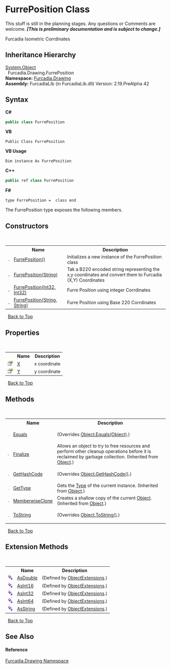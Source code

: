 # FurrePosition Class
This stuff is still in the planning stages. Any questions or Comments are welcome. _**\[This is preliminary documentation and is subject to change.\]**_

Furcadia Isometric Corrdinates


## Inheritance Hierarchy
<a href="http://msdn2.microsoft.com/en-us/library/e5kfa45b" target="_blank">System.Object</a><br />&nbsp;&nbsp;Furcadia.Drawing.FurrePosition<br />
**Namespace:**&nbsp;<a href="N_Furcadia_Drawing">Furcadia.Drawing</a><br />**Assembly:**&nbsp;FurcadiaLib (in FurcadiaLib.dll) Version: 2.19.PreAlpha 42

## Syntax

**C#**<br />
``` C#
public class FurrePosition
```

**VB**<br />
``` VB
Public Class FurrePosition
```

**VB Usage**<br />
``` VB Usage
Dim instance As FurrePosition
```

**C++**<br />
``` C++
public ref class FurrePosition
```

**F#**<br />
``` F#
type FurrePosition =  class end
```

The FurrePosition type exposes the following members.


## Constructors
&nbsp;<table><tr><th></th><th>Name</th><th>Description</th></tr><tr><td>![Public method](media/pubmethod.gif "Public method")</td><td><a href="M_Furcadia_Drawing_FurrePosition__ctor">FurrePosition()</a></td><td>
Initializes a new instance of the FurrePosition class</td></tr><tr><td>![Public method](media/pubmethod.gif "Public method")</td><td><a href="M_Furcadia_Drawing_FurrePosition__ctor_2">FurrePosition(String)</a></td><td>
Tak a B220 encoded string representing the x,y coordinates and convert them to Furcadia (X,Y) Coordinates</td></tr><tr><td>![Public method](media/pubmethod.gif "Public method")</td><td><a href="M_Furcadia_Drawing_FurrePosition__ctor_1">FurrePosition(Int32, Int32)</a></td><td>
Furre Position using integer Corrdinates</td></tr><tr><td>![Public method](media/pubmethod.gif "Public method")</td><td><a href="M_Furcadia_Drawing_FurrePosition__ctor_3">FurrePosition(String, String)</a></td><td>
Furre Position using Base 220 Corrdinates</td></tr></table>&nbsp;
<a href="#furreposition-class">Back to Top</a>

## Properties
&nbsp;<table><tr><th></th><th>Name</th><th>Description</th></tr><tr><td>![Public property](media/pubproperty.gif "Public property")</td><td><a href="P_Furcadia_Drawing_FurrePosition_X">X</a></td><td>
x coordinate</td></tr><tr><td>![Public property](media/pubproperty.gif "Public property")</td><td><a href="P_Furcadia_Drawing_FurrePosition_Y">Y</a></td><td>
y coordinate</td></tr></table>&nbsp;
<a href="#furreposition-class">Back to Top</a>

## Methods
&nbsp;<table><tr><th></th><th>Name</th><th>Description</th></tr><tr><td>![Public method](media/pubmethod.gif "Public method")</td><td><a href="M_Furcadia_Drawing_FurrePosition_Equals">Equals</a></td><td>

 (Overrides <a href="http://msdn2.microsoft.com/en-us/library/bsc2ak47" target="_blank">Object.Equals(Object)</a>.)</td></tr><tr><td>![Protected method](media/protmethod.gif "Protected method")</td><td><a href="http://msdn2.microsoft.com/en-us/library/4k87zsw7" target="_blank">Finalize</a></td><td>
Allows an object to try to free resources and perform other cleanup operations before it is reclaimed by garbage collection.
 (Inherited from <a href="http://msdn2.microsoft.com/en-us/library/e5kfa45b" target="_blank">Object</a>.)</td></tr><tr><td>![Public method](media/pubmethod.gif "Public method")</td><td><a href="M_Furcadia_Drawing_FurrePosition_GetHashCode">GetHashCode</a></td><td>

 (Overrides <a href="http://msdn2.microsoft.com/en-us/library/zdee4b3y" target="_blank">Object.GetHashCode()</a>.)</td></tr><tr><td>![Public method](media/pubmethod.gif "Public method")</td><td><a href="http://msdn2.microsoft.com/en-us/library/dfwy45w9" target="_blank">GetType</a></td><td>
Gets the <a href="http://msdn2.microsoft.com/en-us/library/42892f65" target="_blank">Type</a> of the current instance.
 (Inherited from <a href="http://msdn2.microsoft.com/en-us/library/e5kfa45b" target="_blank">Object</a>.)</td></tr><tr><td>![Protected method](media/protmethod.gif "Protected method")</td><td><a href="http://msdn2.microsoft.com/en-us/library/57ctke0a" target="_blank">MemberwiseClone</a></td><td>
Creates a shallow copy of the current <a href="http://msdn2.microsoft.com/en-us/library/e5kfa45b" target="_blank">Object</a>.
 (Inherited from <a href="http://msdn2.microsoft.com/en-us/library/e5kfa45b" target="_blank">Object</a>.)</td></tr><tr><td>![Public method](media/pubmethod.gif "Public method")</td><td><a href="M_Furcadia_Drawing_FurrePosition_ToString">ToString</a></td><td>

 (Overrides <a href="http://msdn2.microsoft.com/en-us/library/7bxwbwt2" target="_blank">Object.ToString()</a>.)</td></tr></table>&nbsp;
<a href="#furreposition-class">Back to Top</a>

## Extension Methods
&nbsp;<table><tr><th></th><th>Name</th><th>Description</th></tr><tr><td>![Public Extension Method](media/pubextension.gif "Public Extension Method")</td><td><a href="M_Furcadia_Extensions_ObjectExtensions_AsDouble">AsDouble</a></td><td> (Defined by <a href="T_Furcadia_Extensions_ObjectExtensions">ObjectExtensions</a>.)</td></tr><tr><td>![Public Extension Method](media/pubextension.gif "Public Extension Method")</td><td><a href="M_Furcadia_Extensions_ObjectExtensions_AsInt16">AsInt16</a></td><td> (Defined by <a href="T_Furcadia_Extensions_ObjectExtensions">ObjectExtensions</a>.)</td></tr><tr><td>![Public Extension Method](media/pubextension.gif "Public Extension Method")</td><td><a href="M_Furcadia_Extensions_ObjectExtensions_AsInt32">AsInt32</a></td><td> (Defined by <a href="T_Furcadia_Extensions_ObjectExtensions">ObjectExtensions</a>.)</td></tr><tr><td>![Public Extension Method](media/pubextension.gif "Public Extension Method")</td><td><a href="M_Furcadia_Extensions_ObjectExtensions_AsInt64">AsInt64</a></td><td> (Defined by <a href="T_Furcadia_Extensions_ObjectExtensions">ObjectExtensions</a>.)</td></tr><tr><td>![Public Extension Method](media/pubextension.gif "Public Extension Method")</td><td><a href="M_Furcadia_Extensions_ObjectExtensions_AsString">AsString</a></td><td> (Defined by <a href="T_Furcadia_Extensions_ObjectExtensions">ObjectExtensions</a>.)</td></tr></table>&nbsp;
<a href="#furreposition-class">Back to Top</a>

## See Also


#### Reference
<a href="N_Furcadia_Drawing">Furcadia.Drawing Namespace</a><br />